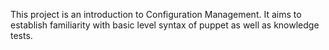 This project is an introduction to Configuration Management. It aims to establish familiarity with basic level syntax of puppet as well as knowledge tests.
